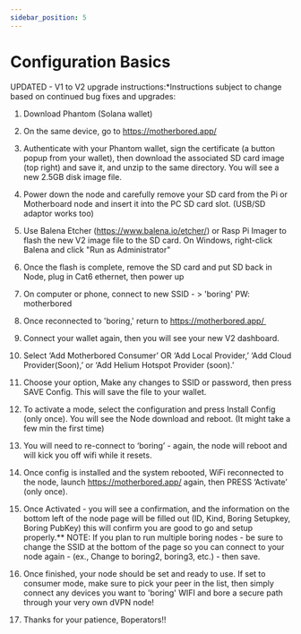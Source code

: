 ```yaml
---
sidebar_position: 5
---
```


# Configuration Basics

UPDATED - V1 to V2 upgrade instructions:*Instructions subject to change based on continued bug fixes and upgrades:
1. Download Phantom (Solana wallet)
2. On the same device, go to https://motherbored.app/
3. Authenticate with your Phantom wallet, sign the certificate (a button popup from your wallet), then download the associated SD card image (top right) and save it, and unzip to the same directory. You will see a new 2.5GB disk image file. 
4. Power down the node and carefully remove your SD card from the Pi or Motherboard node and insert it into the PC SD card slot. (USB/SD adaptor works too)
5. Use Balena Etcher (https://www.balena.io/etcher/) or Rasp Pi Imager to flash the new V2 image file to the SD card. On Windows, right-click Balena and click "Run as Administrator" 
6. Once the flash is complete, remove the SD card and put SD back in Node, plug in Cat6 ethernet, then power up
7. On computer or phone, connect to new SSID - > 'boring' PW: motherbored 
8.  Once reconnected to 'boring,' return to https://motherbored.app/    
9.  Connect your wallet again, then you will see your new V2 dashboard.     
10.  Select ‘Add Motherbored Consumer’ OR ‘Add Local Provider,’ ‘Add Cloud Provider(Soon),’ or ‘Add Helium Hotspot Provider (soon).’    
11. Choose your option, Make any changes to SSID or password, then press SAVE Config. This will save the file to your wallet. 
12.  To activate a mode, select the configuration and press Install Config (only once). You will see the Node download and reboot. (It might take a few min the first time)
 
13. You will need to re-connect to ‘boring’ - again, the node will reboot and will kick you off wifi while it resets.
14. Once config is installed and the system rebooted, WiFi reconnected to the node, launch https://motherbored.app/ again, then PRESS ‘Activate’ (only once).
15. Once Activated - you will see a confirmation, and the information on the bottom left of the node page will be filled out (ID, Kind, Boring Setupkey, Boring PubKey) this will confirm you are good to go and setup properly.** NOTE: If you plan to run multiple boring nodes - be sure to change the SSID at the bottom of the page so you can connect to your node again - (ex., Change to boring2, boring3, etc.) - then save. 
16. Once finished, your node should be set and ready to use. If set to consumer mode, make sure to pick your peer in the list, then simply connect any devices you want to 'boring' WIFI and bore a secure path through your very own dVPN node!
17. Thanks for your patience, Boperators!!
